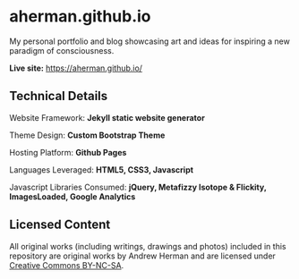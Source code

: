 # aherman.github.io

My personal portfolio and blog showcasing art and ideas for inspiring a new paradigm of consciousness.

**Live site:** https://aherman.github.io/

## Technical Details

Website Framework: **Jekyll static website generator**

Theme Design: **Custom Bootstrap Theme**

Hosting Platform: **Github Pages**

Languages Leveraged: **HTML5, CSS3, Javascript**

Javascript Libraries Consumed: **jQuery, Metafizzy Isotope & Flickity, ImagesLoaded, Google Analytics**

## Licensed Content

All original works (including writings, drawings and photos) included in this repository are original works by Andrew Herman and are licensed under <a href="https://creativecommons.org/licenses/by-nc-sa/4.0" target="_blank">Creative Commons BY-NC-SA</a>.
